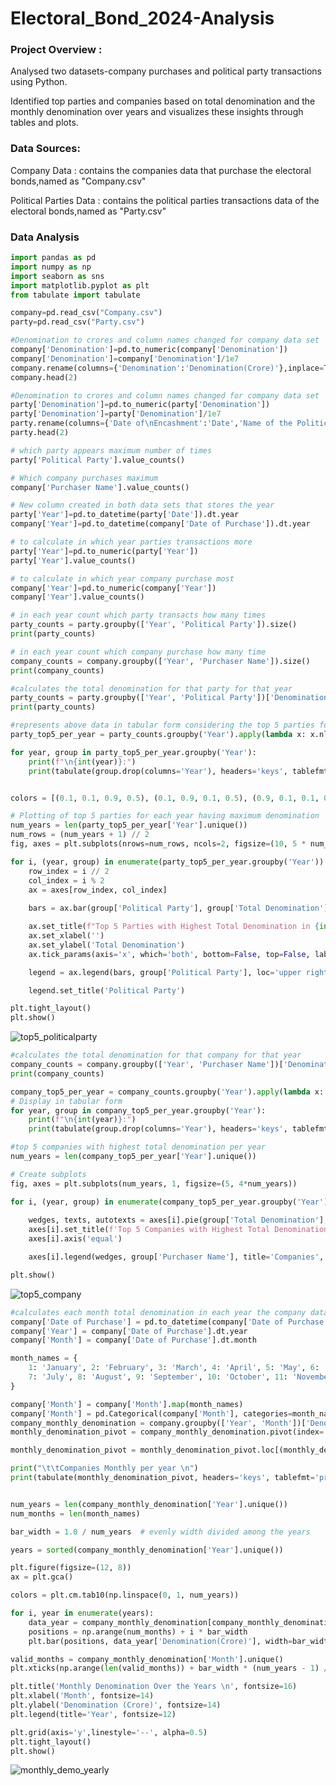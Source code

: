 # Electoral_Bond_2024-Analysis

### Project Overview :
Analysed two datasets-company purchases and  political party transactions using Python.

Identified top parties and companies based on total denomination and the monthly denomination over years and visualizes these insights through tables and plots.

### Data Sources:
Company Data : contains the companies data that purchase the electoral bonds,named as "Company.csv"

Political Parties Data : contains the political parties transactions data of the electoral bonds,named as "Party.csv"

### Data Analysis

```python
import pandas as pd
import numpy as np
import seaborn as sns
import matplotlib.pyplot as plt
from tabulate import tabulate
```

```python
company=pd.read_csv("Company.csv")
party=pd.read_csv("Party.csv")
```
```python
#Denomination to crores and column names changed for company data set
company['Denomination']=pd.to_numeric(company['Denomination'])
company['Denomination']=company['Denomination']/1e7
company.rename(columns={'Denomination':'Denomination(Crore)'},inplace=True)
company.head(2)
```
```python
#Denomination to crores and column names changed for company data set
party['Denomination']=pd.to_numeric(party['Denomination'])
party['Denomination']=party['Denomination']/1e7
party.rename(columns={'Date of\nEncashment':'Date','Name of the Political Party':'Political Party','Denomination':'Denomination(Crore)'},inplace=True)
party.head(2)
```
```python
# which party appears maximum number of times 
party['Political Party'].value_counts()
```
```python
# Which company purchases maximum
company['Purchaser Name'].value_counts()
```

```python
# New column created in both data sets that stores the year 
party['Year']=pd.to_datetime(party['Date']).dt.year
company['Year']=pd.to_datetime(company['Date of Purchase']).dt.year
```
```python
# to calculate in which year parties transactions more
party['Year']=pd.to_numeric(party['Year'])
party['Year'].value_counts()
```
```python
# to calculate in which year company purchase most
company['Year']=pd.to_numeric(company['Year'])
company['Year'].value_counts()
```

```python
# in each year count which party transacts how many times
party_counts = party.groupby(['Year', 'Political Party']).size()
print(party_counts)
```
```python
# in each year count which company purchase how many time
company_counts = company.groupby(['Year', 'Purchaser Name']).size()
print(company_counts)
```
```python
#calculates the total denomination for that party for that year
party_counts = party.groupby(['Year', 'Political Party'])['Denomination(Crore)'].sum().reset_index(name='Total Denomination')
print(party_counts)
```
```python
#represents above data in tabular form considering the top 5 parties for each year having maximum denomination .
party_top5_per_year = party_counts.groupby('Year').apply(lambda x: x.nlargest(5, 'Total Denomination')).reset_index(drop=True)

for year, group in party_top5_per_year.groupby('Year'):
    print(f"\n{int(year)}:")
    print(tabulate(group.drop(columns='Year'), headers='keys', tablefmt='grid', showindex=False))
```
```python

colors = [(0.1, 0.1, 0.9, 0.5), (0.1, 0.9, 0.1, 0.5), (0.9, 0.1, 0.1, 0.5), (0.1, 0.9, 0.9, 0.5), (0.9, 0.1, 0.9, 0.5)]

# Plotting of top 5 parties for each year having maximum denomination 
num_years = len(party_top5_per_year['Year'].unique())
num_rows = (num_years + 1) // 2  
fig, axes = plt.subplots(nrows=num_rows, ncols=2, figsize=(10, 5 * num_rows))

for i, (year, group) in enumerate(party_top5_per_year.groupby('Year')):
    row_index = i // 2
    col_index = i % 2
    ax = axes[row_index, col_index]
    
    bars = ax.bar(group['Political Party'], group['Total Denomination'], color=colors[:len(group)])

    ax.set_title(f"Top 5 Parties with Highest Total Denomination in {int(year)}")
    ax.set_xlabel('')  
    ax.set_ylabel('Total Denomination')
    ax.tick_params(axis='x', which='both', bottom=False, top=False, labelbottom=False) 

    legend = ax.legend(bars, group['Political Party'], loc='upper right', fontsize='xx-small') 

    legend.set_title('Political Party') 

plt.tight_layout()
plt.show()
```


![top5_politicalparty](https://github.com/bubblepreetkaur06/Electoral_Bond_2024-Analysis/assets/164672202/5f2f091f-803e-4250-88fb-c1375fdf2b3d)



```python
#calculates the total denomination for that company for that year
company_counts = company.groupby(['Year', 'Purchaser Name'])['Denomination(Crore)'].sum().reset_index(name='Total Denomination')
print(company_counts)
```



```python
company_top5_per_year = company_counts.groupby('Year').apply(lambda x: x.nlargest(5, 'Total Denomination')).reset_index(drop=True)
# Display in tabular form
for year, group in company_top5_per_year.groupby('Year'):
    print(f"\n{int(year)}:")
    print(tabulate(group.drop(columns='Year'), headers='keys', tablefmt='grid', showindex=False))
```




```python
#top 5 companies with highest total denomination per year
num_years = len(company_top5_per_year['Year'].unique())

# Create subplots
fig, axes = plt.subplots(num_years, 1, figsize=(5, 4*num_years))

for i, (year, group) in enumerate(company_top5_per_year.groupby('Year')):
    
    wedges, texts, autotexts = axes[i].pie(group['Total Denomination'], autopct='%1.1f%%', startangle=140)
    axes[i].set_title(f'Top 5 Companies with Highest Total Denomination for Year {int(year)}')
    axes[i].axis('equal')  

    axes[i].legend(wedges, group['Purchaser Name'], title='Companies', loc='center left', bbox_to_anchor=(1,0.5))

plt.show()
```

![top5_company](https://github.com/bubblepreetkaur06/Electoral_Bond_2024-Analysis/assets/164672202/40382218-5257-4e88-a082-8fd2bf757991)



```python
#calculates each month total denomination in each year the company data set
company['Date of Purchase'] = pd.to_datetime(company['Date of Purchase'])
company['Year'] = company['Date of Purchase'].dt.year
company['Month'] = company['Date of Purchase'].dt.month

month_names = {
    1: 'January', 2: 'February', 3: 'March', 4: 'April', 5: 'May', 6: 'June',
    7: 'July', 8: 'August', 9: 'September', 10: 'October', 11: 'November', 12: 'December'
}

company['Month'] = company['Month'].map(month_names)
company['Month'] = pd.Categorical(company['Month'], categories=month_names.values(), ordered=True)
company_monthly_denomination = company.groupby(['Year', 'Month'])['Denomination(Crore)'].sum().reset_index()
monthly_denomination_pivot = company_monthly_denomination.pivot(index='Month', columns='Year', values='Denomination(Crore)').fillna(0)

monthly_denomination_pivot = monthly_denomination_pivot.loc[(monthly_denomination_pivot != 0).any(axis=1)]

print("\t\tCompanies Monthly per year \n")
print(tabulate(monthly_denomination_pivot, headers='keys', tablefmt='pretty'))
```





```python

num_years = len(company_monthly_denomination['Year'].unique())
num_months = len(month_names)

bar_width = 1.0 / num_years  # evenly width divided among the years

years = sorted(company_monthly_denomination['Year'].unique())

plt.figure(figsize=(12, 8))
ax = plt.gca()

colors = plt.cm.tab10(np.linspace(0, 1, num_years))

for i, year in enumerate(years):
    data_year = company_monthly_denomination[company_monthly_denomination['Year'] == year]
    positions = np.arange(num_months) + i * bar_width  
    plt.bar(positions, data_year['Denomination(Crore)'], width=bar_width, label=str(year), color=colors[i])

valid_months = company_monthly_denomination['Month'].unique()
plt.xticks(np.arange(len(valid_months)) + bar_width * (num_years - 1) / 2, valid_months, rotation=90)

plt.title('Monthly Denomination Over the Years \n', fontsize=16)
plt.xlabel('Month', fontsize=14)
plt.ylabel('Denomination (Crore)', fontsize=14)
plt.legend(title='Year', fontsize=12)

plt.grid(axis='y',linestyle='--', alpha=0.5)
plt.tight_layout()
plt.show()
```

![monthly_demo_yearly](https://github.com/bubblepreetkaur06/Electoral_Bond_2024-Analysis/assets/164672202/cd9105a9-8d88-429e-8568-54237be513d9)


